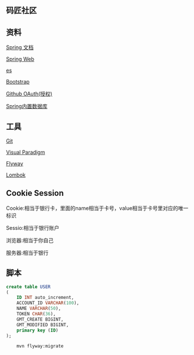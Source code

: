 ## 码匠社区

## 资料
[Spring 文档](https://spring.io/guides)

[Spring Web](https://spring.io/guides/gs/serving-web-content/)

[es](https://elasticsearch.cn/explore)

[Bootstrap](https://v3.bootcss.com/getting-started/)

[Github OAuth(授权)](https://developer.github.com/apps/building-oauth-apps/creating-an-oauth-app/)

[Spring内置数据库](https://docs.spring.io/spring-boot/docs/2.0.0.RC1/reference/htmlsingle/#boot-features-embedded-database-support)

## 工具
[Git](https://git-scm.com/download)

[Visual Paradigm](https://www.visual-paradigm.com)

[Flyway](https://flywaydb.org/getstarted/firststeps/maven)

[Lombok](https://projectlombok.org/)

## Cookie Session
Cookie:相当于银行卡，里面的name相当于卡号，value相当于卡号里对应的唯一标识

Sessio:相当于银行账户

浏览器:相当于你自己

服务器:相当于银行

## 脚本
```sql
create table USER
(
	ID INT auto_increment,
	ACCOUNT_ID VARCHAR(100),
	NAME VARCHAR(50),
	TOKEN CHAR(36),
	GMT_CREATE BIGINT,
	GMT_MODIFIED BIGINT,
	primary key (ID)
);
```

```bash
    mvn flyway:migrate
```